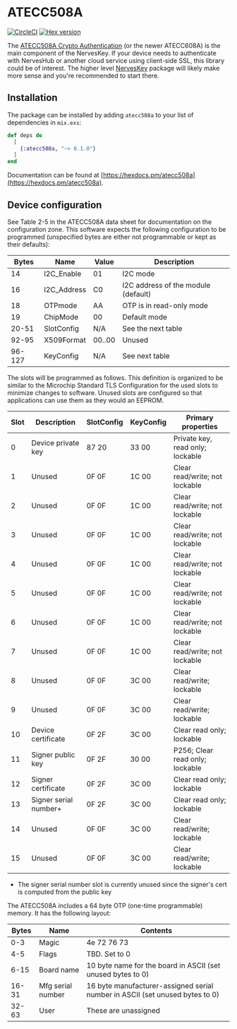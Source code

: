 # ATECC508A

[![CircleCI](https://circleci.com/gh/nerves-hub/atecc508a.svg?style=svg)](https://circleci.com/gh/nerves-hub/atecc508a)
[![Hex version](https://img.shields.io/hexpm/v/atecc508a.svg "Hex version")](https://hex.pm/packages/atecc508a)

The [ATECC508A Crypto Authentication](https://www.microchip.com/wwwproducts/en/ATECC508A)
(or the newer ATECC608A) is the main component of the NervesKey. If your device
needs to authenticate with NervesHub or another cloud service using client-side
SSL, this library could be of interest. The higher level
[NervesKey](https://github.com/nerves-hub/nerves_key) package will likely make
more sense and you're recommended to start there.

## Installation

The package can be installed by adding `atecc508a` to your list of dependencies
in `mix.exs`:

```elixir
def deps do
  [
    {:atecc508a, "~> 0.1.0"}
  ]
end
```

Documentation can be found at [https://hexdocs.pm/atecc508a](https://hexdocs.pm/atecc508a).

## Device configuration

See Table 2-5 in the ATECC508A data sheet for documentation on the configuration
zone.  This software expects the following configuration to be programmed
(unspecified bytes are either not programmable or kept as their
defaults):

Bytes  | Name        | Value  | Description
-------|-------------|--------|------------
14     | I2C_Enable  | 01     | I2C mode
16     | I2C_Address | C0     | I2C address of the module (default)
18     | OTPmode     | AA     | OTP is in read-only mode
19     | ChipMode    | 00     | Default mode
20-51  | SlotConfig  | N/A    | See the next table
92-95  | X509Format  | 00..00 | Unused
96-127 | KeyConfig   | N/A    | See next table

The slots will be programmed as follows. This definition is organized to be
similar to the Microchip Standard TLS Configuration for the used slots to
minimize changes to software. Unused slots are configured so that applications
can use them as they would an EEPROM.

Slot | Description                       | SlotConfig | KeyConfig | Primary properties
-----|-----------------------------------|------------|-----------|-------------------
0    | Device private key                | 87 20      | 33 00     | Private key, read only; lockable
1    | Unused                            | 0F 0F      | 1C 00     | Clear read/write; not lockable
2    | Unused                            | 0F 0F      | 1C 00     | Clear read/write; not lockable
3    | Unused                            | 0F 0F      | 1C 00     | Clear read/write; not lockable
4    | Unused                            | 0F 0F      | 1C 00     | Clear read/write; not lockable
5    | Unused                            | 0F 0F      | 1C 00     | Clear read/write; not lockable
6    | Unused                            | 0F 0F      | 1C 00     | Clear read/write; not lockable
7    | Unused                            | 0F 0F      | 1C 00     | Clear read/write; not lockable
8    | Unused                            | 0F 0F      | 3C 00     | Clear read/write; lockable
9    | Unused                            | 0F 0F      | 3C 00     | Clear read/write; lockable
10   | Device certificate                | 0F 2F      | 3C 00     | Clear read only; lockable
11   | Signer public key                 | 0F 2F      | 30 00     | P256; Clear read only; lockable
12   | Signer certificate                | 0F 2F      | 3C 00     | Clear read only; lockable
13   | Signer serial number+             | 0F 2F      | 3C 00     | Clear read only; lockable
14   | Unused                            | 0F 0F      | 3C 00     | Clear read/write; lockable
15   | Unused                            | 0F 0F      | 3C 00     | Clear read/write; lockable

+ The signer serial number slot is currently unused since the signer's cert is
  computed from the public key

The ATECC508A includes a 64 byte OTP (one-time programmable) memory. It has the
following layout:

Bytes  | Name              | Contents
-------|-------------------|--------------------------
0-3    | Magic             | 4e 72 76 73
4-5    | Flags             | TBD. Set to 0
6-15   | Board name        | 10 byte name for the board in ASCII (set unused bytes to 0)
16-31  | Mfg serial number | 16 byte manufacturer-assigned serial number in ASCII (set unused bytes to 0)
32-63  | User              | These are unassigned
